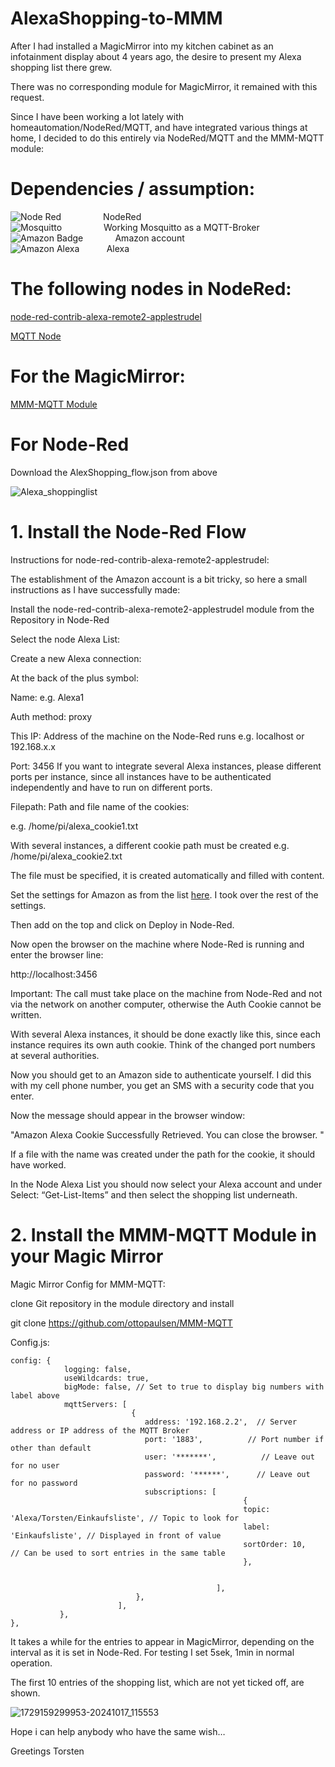 # AlexaShopping-to-MMM

After I had installed a MagicMirror into my kitchen cabinet as an infotainment display about 4 years ago, the desire to present my Alexa shopping list there grew.

There was no corresponding module for MagicMirror, it remained with this request.

Since I have been working a lot lately with homeautomation/NodeRed/MQTT, and have integrated various things at home, I decided to do this entirely via NodeRed/MQTT and the MMM-MQTT module:

# Dependencies / assumption:

![Node Red](https://img.shields.io/badge/Node--Red-8F0000?style=flat&logo=nodered&logoColor=white)&nbsp;&nbsp;&nbsp;&nbsp;&nbsp;&nbsp;&nbsp;&nbsp;&nbsp;&nbsp;&nbsp;&nbsp;&nbsp;&nbsp;&nbsp;&nbsp;&nbsp;NodeRed<br>
![Mosquitto](https://img.shields.io/badge/mosquitto-%233C5280.svg?style=flat&logo=eclipsemosquitto&logoColor=white)&nbsp;&nbsp;&nbsp;&nbsp;&nbsp;&nbsp;&nbsp;&nbsp;&nbsp;&nbsp;&nbsp;&nbsp;&nbsp;&nbsp;&nbsp;&nbsp;&nbsp;Working Mosquitto as a MQTT-Broker<br>
![Amazon Badge](https://img.shields.io/badge/Amazon-F90?logo=amazon&logoColor=fff&style=flat) &nbsp;&nbsp;&nbsp;&nbsp;&nbsp;&nbsp;&nbsp;&nbsp;&nbsp;&nbsp;&nbsp; Amazon account<br>
![Amazon Alexa](https://img.shields.io/badge/amazon%20alexa-52b5f7?style=flat&logo=amazon%20alexa&logoColor=white) &nbsp;&nbsp;&nbsp;&nbsp;&nbsp;&nbsp;&nbsp;&nbsp;&nbsp;&nbsp;Alexa<br>

# The following nodes in NodeRed:

[node-red-contrib-alexa-remote2-applestrudel](https://flows.nodered.org/node/node-red-contrib-alexa-remote2-applestrudel)<br>

[MQTT Node](https://cookbook.nodered.org/mqtt/connect-to-broker)

# For the MagicMirror:

[MMM-MQTT Module](https://github.com/ottopaulsen/MMM-MQTT)<br>


# For Node-Red 

Download the AlexShopping_flow.json from above

![Alexa_shoppinglist](https://github.com/user-attachments/assets/f957acfa-3ea5-4234-abe9-861f677411df)



# 1. Install the Node-Red Flow


Instructions for node-red-contrib-alexa-remote2-applestrudel:

The establishment of the Amazon account is a bit tricky, so here a small instructions as I have successfully made:

Install the node-red-contrib-alexa-remote2-applestrudel module from the Repository in Node-Red

Select the node Alexa List:

Create a new Alexa connection:

At the back of the plus symbol:

Name: e.g. Alexa1

Auth method: proxy

This IP: Address of the machine on the Node-Red runs e.g. localhost or 192.168.x.x

Port: 3456
If you want to integrate several Alexa instances, please different ports per instance, 
since all instances have to be authenticated independently and have to run on different ports.

Filepath: Path and file name of the cookies:

e.g. /home/pi/alexa_cookie1.txt

With several instances, a different cookie path must be created
e.g. /home/pi/alexa_cookie2.txt

The file must be specified, it is created automatically and filled with content.

Set the settings for Amazon as from the list [here](https://flows.nodered.org/node/node-red-contrib-alexa-remote2-applestrudel). I took over the rest of the settings.

Then add on the top and click on Deploy in Node-Red.

Now open the browser on the machine where Node-Red is running and enter the browser line:

http://localhost:3456

Important: The call must take place on the machine from Node-Red and not via the network on another computer, otherwise the Auth Cookie cannot be written.

With several Alexa instances, it should be done exactly like this, since each instance requires its own auth cookie. Think of the changed port numbers at several authorities.

Now you should get to an Amazon side to authenticate yourself.
I did this with my cell phone number, you get an SMS with a security code that you enter.

Now the message should appear in the browser window:

"Amazon Alexa Cookie Successfully Retrieved. You can close the browser. "

If a file with the name was created under the path for the cookie, it should have worked.

In the Node Alexa List you should now select your Alexa account and under Select: “Get-List-Items” and then select the shopping list underneath.

# 2. Install the MMM-MQTT Module in your Magic Mirror

Magic Mirror Config for MMM-MQTT:

clone Git repository in the module directory and install

git clone https://github.com/ottopaulsen/MMM-MQTT

Config.js:
```
config: {
            logging: false,
            useWildcards: true,
            bigMode: false, // Set to true to display big numbers with label above
            mqttServers: [
                           {
                              address: '192.168.2.2',  // Server address or IP address of the MQTT Broker
                              port: '1883',          // Port number if other than default
                              user: '*******',          // Leave out for no user
                              password: '******',      // Leave out for no password
                              subscriptions: [											
													{
                                                    topic: 'Alexa/Torsten/Einkaufsliste', // Topic to look for											
                                                    label: 'Einkaufsliste', // Displayed in front of value                                                   
                                                    sortOrder: 10,        // Can be used to sort entries in the same table                                                   
                                                    },
													
													
                                              ],
                            },
                        ],
           },
},

```

It takes a while for the entries to appear in MagicMirror, depending on the interval as it is set in Node-Red. For testing I set 5sek, 1min in normal operation.

The first 10 entries of the shopping list, which are not yet ticked off, are shown.

![1729159299953-20241017_115553](https://github.com/user-attachments/assets/f14c1884-00df-41f8-ad0c-693a52b5ae35)


Hope i can help anybody who have the same wish…

Greetings Torsten

